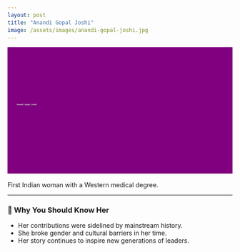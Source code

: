 ```yaml
---
layout: post
title: "Anandi Gopal Joshi"
image: /assets/images/anandi-gopal-joshi.jpg
---
```


![Anandi Gopal Joshi](/assets/images/anandi-gopal-joshi.jpg)

First Indian woman with a Western medical degree.

---

### 🌟 Why You Should Know Her

- Her contributions were sidelined by mainstream history.
- She broke gender and cultural barriers in her time.
- Her story continues to inspire new generations of leaders.

